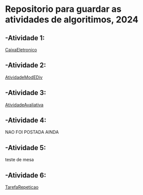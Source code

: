 # Repositorio para guardar as atividades de algoritimos, 2024
## -Atividade 1:
[CaixaEletronico](https://github.com/AgemT/TarefasPortugol/tree/CaixaEletronico)
## -Atividade 2:
[AtividadeModEDiv](https://github.com/AgemT/TarefasPortugol/tree/AtividadeModEDiv)
## -Atividade 3: 
[AtividadeAvaliativa](https://github.com/AgemT/TarefasPortugol/tree/AtividadeAvaliativa)
## -Atividade 4: 
NAO FOI POSTADA AINDA
## -Atividade 5: 
teste de mesa
## -Atividade 6: 
[TarefaRepeticao](https://github.com/AgemT/TarefasPortugol/tree/TarefaRepeticao)
